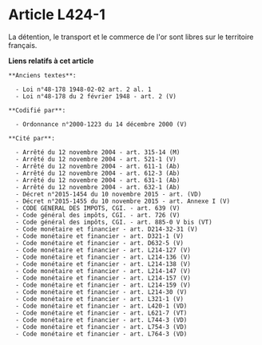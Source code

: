 # Article L424-1

La détention, le transport et le commerce de l'or sont libres sur le territoire français.

**Liens relatifs à cet article**

	**Anciens textes**:

	  - Loi n°48-178 1948-02-02 art. 2 al. 1
	  - Loi n°48-178 du 2 février 1948 - art. 2 (V)

	**Codifié par**:

	  - Ordonnance n°2000-1223 du 14 décembre 2000 (V)

	**Cité par**:

	  - Arrêté du 12 novembre 2004 - art. 315-14 (M)
	  - Arrêté du 12 novembre 2004 - art. 521-1 (V)
	  - Arrêté du 12 novembre 2004 - art. 611-1 (Ab)
	  - Arrêté du 12 novembre 2004 - art. 612-3 (Ab)
	  - Arrêté du 12 novembre 2004 - art. 631-1 (Ab)
	  - Arrêté du 12 novembre 2004 - art. 632-1 (Ab)
	  - Décret n°2015-1454 du 10 novembre 2015 - art. (VD)
	  - Décret n°2015-1455 du 10 novembre 2015 - art. Annexe I (V)
	  - CODE GENERAL DES IMPOTS, CGI. - art. 639 (V)
	  - Code général des impôts, CGI. - art. 726 (V)
	  - Code général des impôts, CGI. - art. 885-0 V bis (VT)
	  - Code monétaire et financier - art. D214-32-31 (V)
	  - Code monétaire et financier - art. D321-1 (V)
	  - Code monétaire et financier - art. D632-5 (V)
	  - Code monétaire et financier - art. L214-127 (V)
	  - Code monétaire et financier - art. L214-136 (V)
	  - Code monétaire et financier - art. L214-138 (V)
	  - Code monétaire et financier - art. L214-147 (V)
	  - Code monétaire et financier - art. L214-157 (V)
	  - Code monétaire et financier - art. L214-159 (V)
	  - Code monétaire et financier - art. L214-30 (V)
	  - Code monétaire et financier - art. L321-1 (V)
	  - Code monétaire et financier - art. L420-1 (VD)
	  - Code monétaire et financier - art. L621-7 (VT)
	  - Code monétaire et financier - art. L744-3 (VD)
	  - Code monétaire et financier - art. L754-3 (VD)
	  - Code monétaire et financier - art. L764-3 (VD)
